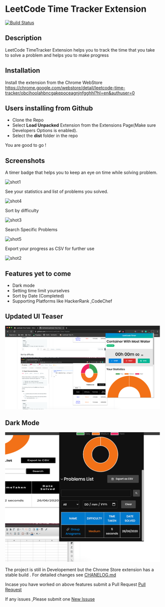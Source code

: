 # LeetCode Time Tracker Extension

[![Build Status](https://travis-ci.com/VarthanV/LeetCode-Time-Tracker.svg?token=sPWc2kHqb9ZisQqfsF7y&branch=master)](https://travis-ci.com/VarthanV/LeetCode-Time-Tracker)

## Description

LeetCode TimeTracker Extension helps you to track the time that you take to solve a problem and helps you to make progress

## Installation

Install the extension from the Chrome WebStore <https://chrome.google.com/webstore/detail/leetcode-time-tracker/obcihoolahbncgakepoceagnjnfgghhl?hl=en&authuser=0>

## Users installing from Github

- Clone the Repo
- Select **Load Unpacked** Extension from the Extensions Page(Make sure Developers Options is enabled).
- Select the **dist** folder in the repo

You are good to go !

## Screenshots

 A timer badge that helps you to  keep an eye on time while solving problem.

![shot1](/screenshots/shot1.png)

See your statistics and list of problems you solved.

![shot4](/screenshots/shot4.png)

Sort by difficulty

![shot3](/screenshots/shot3.png)

Search Specific Problems

![shot5](/screenshots/shot5.png)

Export your progress as CSV for further use

![shot2](/screenshots/shot2.png)

## Features yet to come

- Dark mode
- Setting time limit yourselves
- Sort by Date (Completed)
- Supporting Platforms like HackerRank ,CodeChef

## Updated UI Teaser

![shot6](/screenshots/shot6.png)

## Dark Mode

 ![shot7](/screenshots/shot7.png)

The project is still in Developement but the Chrome Store extension has a stable build . For detailed changes see [CHANELOG.md](https://github.com/VarthanV/LeetCode-Time-Tracker/blob/master/CHANGELOG.md)

Incase you have worked on above features submit a Pull Request   [Pull Request](https://github.com/VarthanV/LeetCode-Time-Tracker/pulls)

If any issues ,Please submit one [New Issuse](https://github.com/VarthanV/LeetCode-Time-Tracker/issues)
